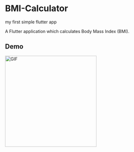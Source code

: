 # BMI-Calculator
my first simple flutter app

A Flutter application which calculates Body Mass Index (BMI). 

## Demo
<img src="https://github.com/Mostafa-N-E/BMI-Calculator/bmi_demo.gif" alt="GIF" style="width:300px;"/>

